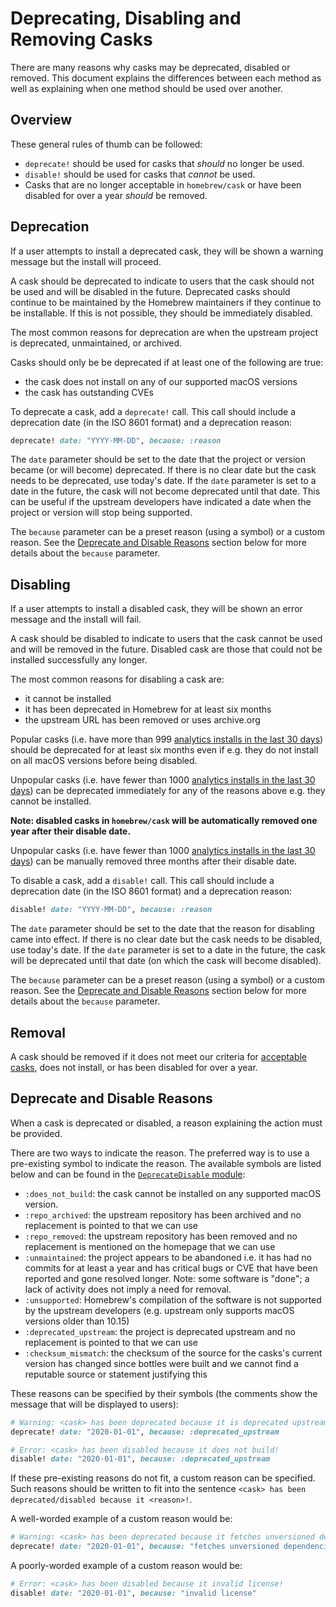 # Deprecating, Disabling and Removing Casks

There are many reasons why casks may be deprecated, disabled or removed. This document explains the differences between each method as well as explaining when one method should be used over another.

## Overview

These general rules of thumb can be followed:

- `deprecate!` should be used for casks that _should_ no longer be used.
- `disable!` should be used for casks that _cannot_ be used.
- Casks that are no longer acceptable in `homebrew/cask` or have been disabled for over a year _should_ be removed.

## Deprecation

If a user attempts to install a deprecated cask, they will be shown a warning message but the install will proceed.

A cask should be deprecated to indicate to users that the cask should not be used and will be disabled in the future. Deprecated casks should continue to be maintained by the Homebrew maintainers if they continue to be installable. If this is not possible, they should be immediately disabled.

The most common reasons for deprecation are when the upstream project is deprecated, unmaintained, or archived.

Casks should only be be deprecated if at least one of the following are true:

- the cask does not install on any of our supported macOS versions
- the cask has outstanding CVEs

To deprecate a cask, add a `deprecate!` call. This call should include a deprecation date (in the ISO 8601 format) and a deprecation reason:

```ruby
deprecate! date: "YYYY-MM-DD", because: :reason
```

The `date` parameter should be set to the date that the project or version became (or will become) deprecated. If there is no clear date but the cask needs to be deprecated, use today's date. If the `date` parameter is set to a date in the future, the cask will not become deprecated until that date. This can be useful if the upstream developers have indicated a date when the project or version will stop being supported.

The `because` parameter can be a preset reason (using a symbol) or a custom reason. See the [Deprecate and Disable Reasons](#deprecate-and-disable-reasons) section below for more details about the `because` parameter.

## Disabling

If a user attempts to install a disabled cask, they will be shown an error message and the install will fail.

A cask should be disabled to indicate to users that the cask cannot be used and will be removed in the future. Disabled cask are those that could not be installed successfully any longer.

The most common reasons for disabling a cask are:

- it cannot be installed
- it has been deprecated in Homebrew for at least six months
- the upstream URL has been removed or uses archive.org

Popular casks (i.e. have more than 999 [analytics installs in the last 30 days](https://formulae.brew.sh/analytics/cask-install/30d/)) should be deprecated for at least six months even if e.g. they do not install on all macOS versions before being disabled.

Unpopular casks (i.e. have fewer than 1000 [analytics installs in the last 30 days](https://formulae.brew.sh/analytics/cask-install/30d/)) can be deprecated immediately for any of the reasons above e.g. they cannot be installed.

**Note: disabled casks in `homebrew/cask` will be automatically removed one year after their disable date.**

Unpopular casks (i.e. have fewer than 1000 [analytics installs in the last 30 days](https://formulae.brew.sh/analytics/cask-install/30d/)) can be manually removed three months after their disable date.

To disable a cask, add a `disable!` call. This call should include a deprecation date (in the ISO 8601 format) and a deprecation reason:

```ruby
disable! date: "YYYY-MM-DD", because: :reason
```

The `date` parameter should be set to the date that the reason for disabling came into effect. If there is no clear date but the cask needs to be disabled, use today's date. If the `date` parameter is set to a date in the future, the cask will be deprecated until that date (on which the cask will become disabled).

The `because` parameter can be a preset reason (using a symbol) or a custom reason. See the [Deprecate and Disable Reasons](#deprecate-and-disable-reasons) section below for more details about the `because` parameter.

## Removal

A cask should be removed if it does not meet our criteria for [acceptable casks](Acceptable-Casks.md), does not install, or has been disabled for over a year.

## Deprecate and Disable Reasons

When a cask is deprecated or disabled, a reason explaining the action must be provided.

There are two ways to indicate the reason. The preferred way is to use a pre-existing symbol to indicate the reason. The available symbols are listed below and can be found in the [`DeprecateDisable` module](https://github.com/Homebrew/brew/blob/master/Library/Homebrew/deprecate_disable.rb):

- `:does_not_build`: the cask cannot be installed on any supported macOS version.
- `:repo_archived`: the upstream repository has been archived and no replacement is pointed to that we can use
- `:repo_removed`: the upstream repository has been removed and no replacement is mentioned on the homepage that we can use
- `:unmaintained`: the project appears to be abandoned i.e. it has had no commits for at least a year and has critical bugs or CVE that have been reported and gone resolved longer. Note: some software is "done"; a lack of activity does not imply a need for removal.
- `:unsupported`: Homebrew's compilation of the software is not supported by the upstream developers (e.g. upstream only supports macOS versions older than 10.15)
- `:deprecated_upstream`: the project is deprecated upstream and no replacement is pointed to that we can use
- `:checksum_mismatch`: the checksum of the source for the casks's current version has changed since bottles were built and we cannot find a reputable source or statement justifying this

These reasons can be specified by their symbols (the comments show the message that will be displayed to users):

```ruby
# Warning: <cask> has been deprecated because it is deprecated upstream!
deprecate! date: "2020-01-01", because: :deprecated_upstream
```

```ruby
# Error: <cask> has been disabled because it does not build!
disable! date: "2020-01-01", because: :deprecated_upstream
```

If these pre-existing reasons do not fit, a custom reason can be specified. Such reasons should be written to fit into the sentence `<cask> has been deprecated/disabled because it <reason>!`.

A well-worded example of a custom reason would be:

```ruby
# Warning: <cask> has been deprecated because it fetches unversioned dependencies at runtime!
deprecate! date: "2020-01-01", because: "fetches unversioned dependencies at runtime"
```

A poorly-worded example of a custom reason would be:

```ruby
# Error: <cask> has been disabled because it invalid license!
disable! date: "2020-01-01", because: "invalid license"
```
